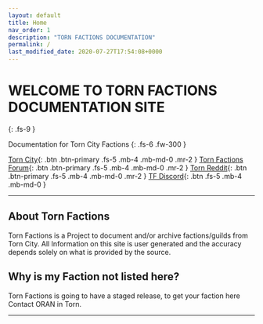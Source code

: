 ```yaml
---
layout: default
title: Home
nav_order: 1
description: "TORN FACTIONS DOCUMENTATION"
permalink: /
last_modified_date: 2020-07-27T17:54:08+0000
---
```


# WELCOME TO TORN FACTIONS DOCUMENTATION SITE
{: .fs-9 }

Documentation for Torn City Factions
{: .fs-6 .fw-300 }

[Torn City](#getting-started){: .btn .btn-primary .fs-5 .mb-4 .mb-md-0 .mr-2 }
[Torn Factions Forum](#getting-started){: .btn .btn-primary .fs-5 .mb-4 .mb-md-0 .mr-2 }
[Torn Reddit](#getting-started){: .btn .btn-primary .fs-5 .mb-4 .mb-md-0 .mr-2 }
[TF Discord](#about-us){: .btn .fs-5 .mb-4 .mb-md-0 }

---

## About Torn Factions
Torn Factions is a Project to document and/or archive factions/guilds from Torn City. All Information on this site is user generated and the accuracy depends solely on what is provided by the source.
## Why is my Faction not listed here?
Torn Factions is going to have a staged release, to get your faction here Contact ORAN in Torn.


---
